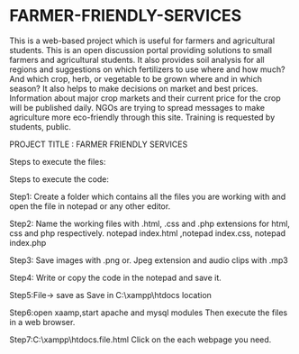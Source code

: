 # FARMER-FRIENDLY-SERVICES
This is a web-based project which is useful for farmers and agricultural students. This is an open discussion portal providing solutions to small farmers and agricultural students. It also provides soil analysis for all regions and suggestions on which fertilizers to use where and how much? And which crop, herb, or vegetable to be grown where and in which season? It also helps to make decisions on market and best prices. Information about major crop markets and their current price for the crop will be published daily. NGOs are trying to spread messages to make agriculture more eco-friendly through this site. Training is requested by students, public.

PROJECT TITLE : FARMER FRIENDLY SERVICES 

Steps to execute the files:



Steps to execute the code:

Step1: Create a folder which contains all the files you are working with 
       and open the file in notepad or any other editor.


Step2: Name the working files with .html, .css and .php extensions 
       for html, css and php respectively.
       notepad index.html ,notepad index.css, notepad index.php


Step3: Save images with .png or. Jpeg extension and audio clips with .mp3


Step4: Write or copy the code in the notepad and save it.

Step5:File-> save as
       Save in C:\xampp\htdocs location

Step6:open xaamp,start apache and mysql modules
      Then execute the files in a web browser.

Step7:C:\xampp\htdocs.file.html
      Click on the each webpage you need.

